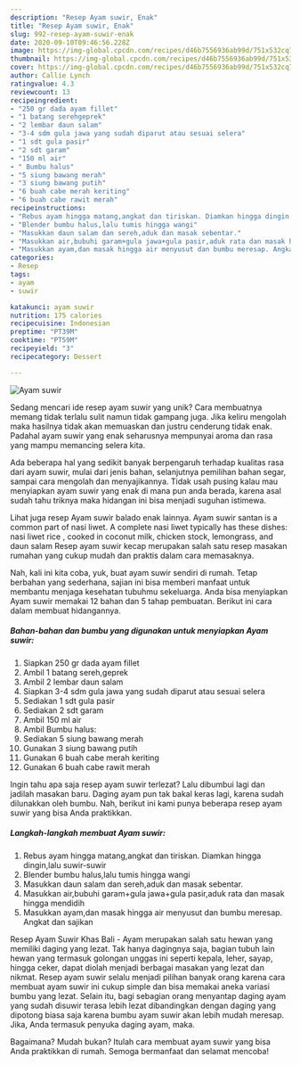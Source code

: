 ```yaml
---
description: "Resep Ayam suwir, Enak"
title: "Resep Ayam suwir, Enak"
slug: 992-resep-ayam-suwir-enak
date: 2020-09-10T09:46:56.228Z
image: https://img-global.cpcdn.com/recipes/d46b7556936ab99d/751x532cq70/ayam-suwir-foto-resep-utama.jpg
thumbnail: https://img-global.cpcdn.com/recipes/d46b7556936ab99d/751x532cq70/ayam-suwir-foto-resep-utama.jpg
cover: https://img-global.cpcdn.com/recipes/d46b7556936ab99d/751x532cq70/ayam-suwir-foto-resep-utama.jpg
author: Callie Lynch
ratingvalue: 4.3
reviewcount: 13
recipeingredient:
- "250 gr dada ayam fillet"
- "1 batang serehgeprek"
- "2 lembar daun salam"
- "3-4 sdm gula jawa yang sudah diparut atau sesuai selera"
- "1 sdt gula pasir"
- "2 sdt garam"
- "150 ml air"
- " Bumbu halus"
- "5 siung bawang merah"
- "3 siung bawang putih"
- "6 buah cabe merah keriting"
- "6 buah cabe rawit merah"
recipeinstructions:
- "Rebus ayam hingga matang,angkat dan tiriskan. Diamkan hingga dingin,lalu suwir-suwir"
- "Blender bumbu halus,lalu tumis hingga wangi"
- "Masukkan daun salam dan sereh,aduk dan masak sebentar."
- "Masukkan air,bubuhi garam+gula jawa+gula pasir,aduk rata dan masak hingga mendidih"
- "Masukkan ayam,dan masak hingga air menyusut dan bumbu meresap. Angkat dan sajikan"
categories:
- Resep
tags:
- ayam
- suwir

katakunci: ayam suwir 
nutrition: 175 calories
recipecuisine: Indonesian
preptime: "PT39M"
cooktime: "PT59M"
recipeyield: "3"
recipecategory: Dessert

---
```



![Ayam suwir](https://img-global.cpcdn.com/recipes/d46b7556936ab99d/751x532cq70/ayam-suwir-foto-resep-utama.jpg)

Sedang mencari ide resep ayam suwir yang unik? Cara membuatnya memang tidak terlalu sulit namun tidak gampang juga. Jika keliru mengolah maka hasilnya tidak akan memuaskan dan justru cenderung tidak enak. Padahal ayam suwir yang enak seharusnya mempunyai aroma dan rasa yang mampu memancing selera kita.

Ada beberapa hal yang sedikit banyak berpengaruh terhadap kualitas rasa dari ayam suwir, mulai dari jenis bahan, selanjutnya pemilihan bahan segar, sampai cara mengolah dan menyajikannya. Tidak usah pusing kalau mau menyiapkan ayam suwir yang enak di mana pun anda berada, karena asal sudah tahu triknya maka hidangan ini bisa menjadi suguhan istimewa.

Lihat juga resep Ayam suwir balado enak lainnya. Ayam suwir santan is a common part of nasi liwet. A complete nasi liwet typically has these dishes: nasi liwet rice , cooked in coconut milk, chicken stock, lemongrass, and daun salam Resep ayam suwir kecap merupakan salah satu resep masakan rumahan yang cukup mudah dan praktis dalam cara memasaknya.


Nah, kali ini kita coba, yuk, buat ayam suwir sendiri di rumah. Tetap berbahan yang sederhana, sajian ini bisa memberi manfaat untuk membantu menjaga kesehatan tubuhmu sekeluarga. Anda bisa menyiapkan Ayam suwir memakai 12 bahan dan 5 tahap pembuatan. Berikut ini cara dalam membuat hidangannya.

<!--inarticleads1-->

##### Bahan-bahan dan bumbu yang digunakan untuk menyiapkan Ayam suwir:

1. Siapkan 250 gr dada ayam fillet
1. Ambil 1 batang sereh,geprek
1. Ambil 2 lembar daun salam
1. Siapkan 3-4 sdm gula jawa yang sudah diparut atau sesuai selera
1. Sediakan 1 sdt gula pasir
1. Sediakan 2 sdt garam
1. Ambil 150 ml air
1. Ambil  Bumbu halus:
1. Sediakan 5 siung bawang merah
1. Gunakan 3 siung bawang putih
1. Gunakan 6 buah cabe merah keriting
1. Gunakan 6 buah cabe rawit merah


Ingin tahu apa saja resep ayam suwir terlezat? Lalu dibumbui lagi dan jadilah masakan baru. Daging ayam pun tak bakal keras lagi, karena sudah dilunakkan oleh bumbu. Nah, berikut ini kami punya beberapa resep ayam suwir yang bisa Anda praktikkan. 

<!--inarticleads2-->

##### Langkah-langkah membuat Ayam suwir:

1. Rebus ayam hingga matang,angkat dan tiriskan. Diamkan hingga dingin,lalu suwir-suwir
1. Blender bumbu halus,lalu tumis hingga wangi
1. Masukkan daun salam dan sereh,aduk dan masak sebentar.
1. Masukkan air,bubuhi garam+gula jawa+gula pasir,aduk rata dan masak hingga mendidih
1. Masukkan ayam,dan masak hingga air menyusut dan bumbu meresap. Angkat dan sajikan


Resep Ayam Suwir Khas Bali - Ayam merupakan salah satu hewan yang memiliki daging yang lezat. Tak hanya dagingnya saja, bagian tubuh lain hewan yang termasuk golongan unggas ini seperti kepala, leher, sayap, hingga ceker, dapat diolah menjadi berbagai masakan yang lezat dan nikmat. Resep ayam suwir selalu menjadi pilihan banyak orang karena cara membuat ayam suwir ini cukup simple dan bisa memakai aneka variasi bumbu yang lezat. Selain itu, bagi sebagian orang menyantap daging ayam yang sudah disuwir terasa lebih lezat dibandingkan dengan daging yang dipotong biasa saja karena bumbu ayam suwir akan lebih mudah meresap. Jika, Anda termasuk penyuka daging ayam, maka. 

Bagaimana? Mudah bukan? Itulah cara membuat ayam suwir yang bisa Anda praktikkan di rumah. Semoga bermanfaat dan selamat mencoba!
